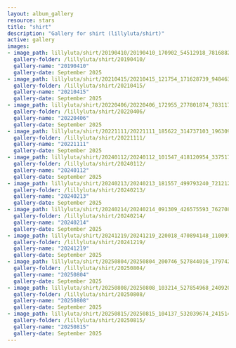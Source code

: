 ```yaml
---
layout: album_gallery
resource: stars
title: "shirt"
description: "Gallery for shirt (lillyluta/shirt)"
active: gallery
images:
- image_path: lillyluta/shirt/20190410/20190410_170902_54512918_781688248881831_7963144716886835748_n.jpg
  gallery-folder: /lillyluta/shirt/20190410/
  gallery-name: "20190410"
  gallery-date: September 2025
- image_path: lillyluta/shirt/20210415/20210415_121754_171628739_948463769237455_3370831021229395033_n.jpg
  gallery-folder: /lillyluta/shirt/20210415/
  gallery-name: "20210415"
  gallery-date: September 2025
- image_path: lillyluta/shirt/20220406/20220406_172955_277801874_783117949326128_6677400978003584106_n.jpg
  gallery-folder: /lillyluta/shirt/20220406/
  gallery-name: "20220406"
  gallery-date: September 2025
- image_path: lillyluta/shirt/20221111/20221111_185622_314737103_1963098797227901_4575180734848059616_n.jpg
  gallery-folder: /lillyluta/shirt/20221111/
  gallery-name: "20221111"
  gallery-date: September 2025
- image_path: lillyluta/shirt/20240112/20240112_101547_418120954_337517355907105_4100313330265997582_n.jpg
  gallery-folder: /lillyluta/shirt/20240112/
  gallery-name: "20240112"
  gallery-date: September 2025
- image_path: lillyluta/shirt/20240213/20240213_181557_499793240_721212063816630_2214006649334829855_n.jpg
  gallery-folder: /lillyluta/shirt/20240213/
  gallery-name: "20240213"
  gallery-date: September 2025
- image_path: lillyluta/shirt/20240214/20240214_091309_426575593_762708778679540_3299787960437628009_n.jpg
  gallery-folder: /lillyluta/shirt/20240214/
  gallery-name: "20240214"
  gallery-date: September 2025
- image_path: lillyluta/shirt/20241219/20241219_220018_470894148_1100918111202244_7197735336346991455_n.jpg
  gallery-folder: /lillyluta/shirt/20241219/
  gallery-name: "20241219"
  gallery-date: September 2025
- image_path: lillyluta/shirt/20250804/20250804_200746_527844016_1797429687518579_7518499594190914156_n.jpg
  gallery-folder: /lillyluta/shirt/20250804/
  gallery-name: "20250804"
  gallery-date: September 2025
- image_path: lillyluta/shirt/20250808/20250808_103214_527854968_24092063887118299_519487623740043599_n.jpg
  gallery-folder: /lillyluta/shirt/20250808/
  gallery-name: "20250808"
  gallery-date: September 2025
- image_path: lillyluta/shirt/20250815/20250815_104137_532039674_24151460661178621_8269135700726396189_n.jpg
  gallery-folder: /lillyluta/shirt/20250815/
  gallery-name: "20250815"
  gallery-date: September 2025
---
```

